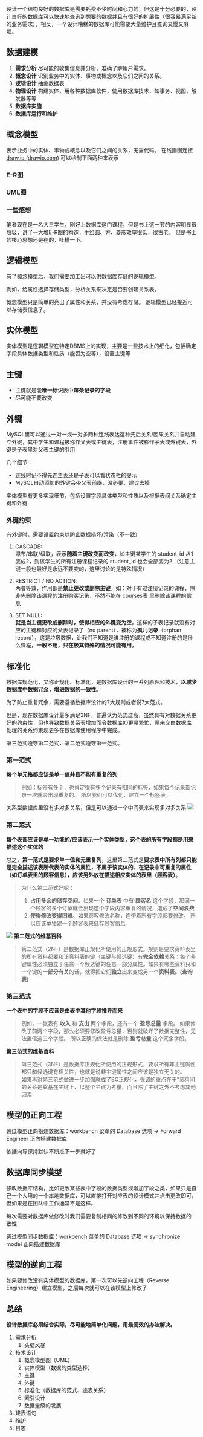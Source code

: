 设计一个结构良好的数据库是需要耗费不少时间和心力的，但这是十分必要的，设计良好的数据库可以快速地查询到想要的数据并且有很好的扩展性（很容易满足新的业务需求），相反，一个设计糟糕的数据库可能需要大量维护且查询又慢又麻烦。
## 数据建模
1. **需求分析**
   尽可能的收集信息并分析，准确了解用户需求。
2. **概念设计**
   识别业务中的实体、事物或概念以及它们之间的关系。
3. **逻辑设计**
   抽象数据表
4. **物理设计**
   构建实体，用各种数据库软件，使用数据库技术，如事务、视图、触发器等等
5. **数据库实施**
6. **数据库运行和维护**
## 概念模型
表示业务中的实体、事物或概念以及它们之间的关系，无需代码。
在线画图连接[draw.io (drawio.com)](https://www.drawio.com/)
可以绘制下面两种来表示
### E-R图

### UML图
### 一些感想
笔者现在是一名大三学生，刚好上数据库这门课程，但是书上这一节的内容明显很垃圾，讲了一大堆E-R图的构造，手绘圆、方、菱形效率很低，很古老。
但是书上的核心思想还是在的，吐槽一下。
## 逻辑模型
有了概念模型后，我们需要加工出可以供数据库存储的逻辑模型。

例如，给属性选择存储类型，分析关系来决定是否要创建关系表。

概念模型只是简单的亮出了属性和关系，并没有考虑存储。
逻辑模型已经接近可以存储表信息了。
## 实体模型
实体模型是逻辑模型在特定DBMS上的实现，主要是一些技术上的细化，包括确定字段具体数据类型和性质（能否为空等），设置主键等
## 主键
- 主键就是能**唯一标识**表中**每条记录的字段**
- 尽可能不要改变
## 外键
MySQL里可以通过一对一或一对多两种连线表达这种先后关系/因果关系并自动建立外键，其中学生和课程被称作父表或主键表，注册事件被称作子表或外键表，外键是子表里对父表主键的引用

几个细节：

- 连线时记不得先连主表还是子表可以看状态栏的提示
- MySQL自动添加的外键会带父表前缀，没必要，建议去掉

实体模型有更多实现细节，包括设置字段具体类型和性质以及根据表间关系确定主键和外键
### 外键约束
有外键时，需要设置约束以防止数据损坏/污染（不一致）
1. CASCADE:  
    瀑布/串联/级联，表示**随着主键改变而改变**，如主键某学生的 student_id 从1变成2，则该学生的所有注册课程记录的 student_id 也会全部变为2 （注意主键一般也最好是永远不要变的，这里讨论的是特殊情况）  
    
2. RESTRICT / NO ACTION:  
    两者等效，作用都是**禁止更改或删除主键**。如：对于有过注册记录的课程，除非先删除该课程的注册购买记录，不然不能在 courses表 里删除该课程的信息  
    
3. SET NULL:  
    **就是当主键更改或删除时，使得相应的外键变为空**，这样的子表记录就没有对应的主键和对应的父表记录了（no parent），被称为**孤儿记录**（orphan record），这是垃圾数据，让我们不知道是谁注册的课程或不知道注册的是什么课程，**一般不用，只在极其特殊的情况可能有用。**


## 标准化
数据库规范化，又称正规化、标准化，是数据库设计的一系列原理和技术，**以减少数据库中数据冗余，增进数据的一致性。**

为了防止重复冗余，需要遵循数据库设计的7大规则或者说7大范式。

但是，现在数据库设计最多满足3NF，普遍认为范式过高，虽然具有对数据关系更好的约束性，但也导致数据关系表增加而令数据库IO更易繁忙，原来交由数据库处理的关系约束现更多在数据库使用程序中完成。

第三范式遵守第二范式，第二范式遵守第一范式。
### 第一范式
**每个单元格都应该是单一值并且不能有重复的列**
> 例如：标签有多个，也肯定很有多个记录有相同的标签，如果每个记录都记录一次就会出现重复的。
> 所以我们可以优化，建立一个标签表。

关系型数据库里没有多对多关系，但是可以通过一个中间表来实现多对多关系
![](addition/Pasted%20image%2020231211204151.png)

### 第二范式
**每个表都应该是单一功能的/应该表示一个实体类型，这个表的所有字段都是用来描述这个实体的**

总之，**第一范式是要求单一值和无重复列**，这里第二范式是**要求表中所有列都只能是完全描述该表所代表的实体的属性，不属于该实体的、在记录中可重复的属性（如订单表里的顾客信息），应该另外放在描述相应实体的表里（顾客表）**。

> 为什么第二范式好呢：
> 1. **占用多余的储存空间**。如果一个 **订单表** 中有 **顾客名** 这个字段，那同一个顾客的多个订单就会出现这个字段内容重复的情况，造成了**空间浪费**
> 2. **使得修改变得困难**。如果顾客修改名称，连带着所有字段都要修改。
> 所以应该单独建一个顾客表来储存顾客信息。

![](addition/Pasted%20image%2020231212153645.png)
**第二范式的维基百科**

> 第二范式（2NF）是数据库正规化所使用的正规形式。规则是要求资料表里的所有资料都要和该资料表的键（主键与候选键）有**完全依赖**关系：每个非键属性必须独立于任意一个候选键的任意一部分属性。如果有哪些资料只和一个键的**一部分有关**的话，就得把它们**独立**出来变成另一个**资料表。(查询表)**

### 第三范式
**一个表中的字段不应该是由表中其他字段推导而来**
> 
> 例如，一张表有 **收入** 和 **支出** 两个字段，还有一个 **盈亏总量** 字段。
> 如果修改了前两个字段，那么必须要修改盈亏总量，否则就破坏了数据完整性，无法置信这三个字段。
> 所以正确的做法就是删除 **盈亏总量** 这个冗余字段。

**第三范式的维基百科**

> 第三范式（3NF）是数据库正规化所使用的正规形式，要求所有非主键属性都只和候选键有相关性，也就是说非主键属性之间应该是独立无关的。  
> 如果再对第三范式做进一步加强就成了BC正规化，强调的重点在于“资料间的关系是奠基在主键上、以整个主键为考量、而且除了主键之外不考虑其他因素


## 模型的正向工程
通过模型正向搭建数据库：workbench 菜单的 Database 选项 → Forward Engineer 正向搭建数据库

依据向导保持默认不断点下一步就好了

## 数据库同步模型

修改数据库结构，比如更改某些表中字段的数据类型或增加字段之类，如果只是自己一个人用的一个本地数据库，可以直接打开对应表的设计模式并点击更改即可，但如果是在团队中工作通常不是这样。

每次需要对数据库做修改时我们需要复制相同的修改到不同的环境以保持数据的一致性

通过模型同步数据库：workbench 菜单的 Database 选项 → synchronize model 正向搭建数据库
## 模型的逆向工程
如果要修改没有实体模型的数据库，第一次可以先逆向工程（Reverse Engineering）建立模型，之后每次就可以在该模型上修改了
## 总结
**设计数据库必须结合实际，尽可能地简单化问题，用最高效的办法解决。**

1. 需求分析
	1. 头脑风暴
2. 技术设计
	1. 概念模型图（UML）
	2. 实体模型（数据的类型选择）
	3. 主键
	4. 外键
	5. 标准化（数据库的范式、连表关系）
	6. 索引设计
	7. 数据量级的发展
3. 建表语句
4. 维护
5. 日志